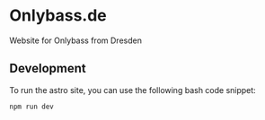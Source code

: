 # Onlybass.de

Website for Onlybass from Dresden

## Development

To run the astro site, you can use the following bash code snippet:

```bash
npm run dev
```
